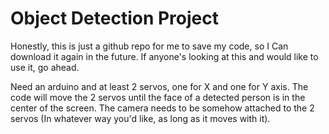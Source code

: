 # Object Detection Project

Honestly, this is just a github repo for me to save my code, so I Can download it again in the future. If anyone's looking at this and would like to use it, go ahead.

Need an arduino and at least 2 servos, one for X and one for Y axis. The code will move the 2 servos until the face of a detected person is in the center of the screen.
The camera needs to be somehow attached to the 2 servos (In whatever way you'd like, as long as it moves with it).
